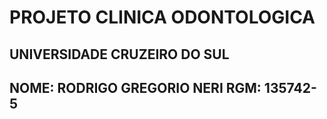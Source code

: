 <style>
p{display:none;}
</style>
<H1>PROJETO CLINICA ODONTOLOGICA</H1>

<H2>UNIVERSIDADE CRUZEIRO DO SUL</H2>

NOME: RODRIGO GREGORIO NERI   RGM: 135742-5 <BR>
----------------------------------------------
<p style="display: none;">NOME: SÉRGIO SILVA FABEL      RGM: 1551653-9 
----------------------------------------------
NOME: LUCAS DE SOUZA OLIVEIRA RGM: 1512364-2  
----------------------------------------------
NOME: GABRIEL ALVES CUNHA     RGM: 1514828-9  
----------------------------------------------

</p>
